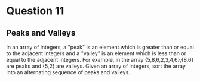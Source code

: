 # Question 11
## Peaks and Valleys
In an array of integers, a "peak" is an element which is greater than or equal to the adjacent integers and a "valley" is an element which is less than or equal to the adjacent integers. For example, in the array {5,8,6,2,3,4,6},{8,6} are peaks and {5,2} are valleys. Given an array of integers, sort the array into an alternating sequence of peaks and valleys.
